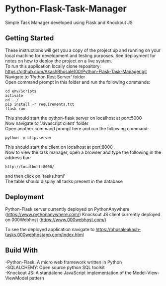 # Python-Flask-Task-Manager
 Simple Task Manager developed using Flask and Knockout JS
## Getting Started
These instructions will get you a copy of the project up and running on your local machine for development and testing purposes. See deployment for notes on how to deploy the project on a live system.  
To run this application locally clone repository: https://github.com/AkashBhosale100/Python-Flask-Task-Manager.git  
Navigate to 'Python Rest Server' folder  
Open command prompt in this folder and run the following commands:
```
cd env/Scripts  
activate  
cd ../  
pip install -r requirements.txt  
flask run
```
This should start the python-flask server on localhost at port:5000  
Now navigate to 'Javascript client' folder  
Open another command prompt here and run the following command:  
```
python -m http.server  
```
This should start the client on localhost at port:8000  
Now to view the task manager, open a browser and type the following in the address bar:
```
http://localhost:8000/  
```
and then click on 'tasks.html'  
The table should display all tasks present in the database
## Deployment 
Python-Flask server currently deployed on PythonAnywhere (https://www.pythonanywhere.com/)
Knockout JS client currently deployed on 000Webhost (https://www.000webhost.com/)  

To see the deployed application navigate to https://bhosaleakash-tasks.000webhostapp.com/index.html

## Build With
-Python-Flask: A micro web framework written in Python  
-SQLALCHEMY:   Open source python SQL toolkit  
-Knockout JS:  A standalone JavaScript implementation of the Model-View-ViewModel pattern  
